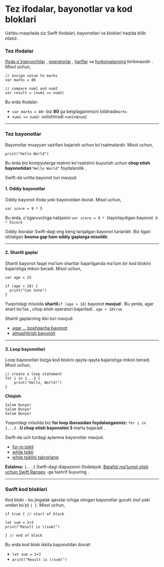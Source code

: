 # Tez ifodalar, bayonotlar va kod bloklari

Ushbu maqolada siz Swift ifodalari, bayonotlari va bloklari haqida bilib olasiz.

### Tez ifodalar <a href="#expressions" id="expressions"></a>

[Ifoda o'zgaruvchilar](https://www.programiz.com/swift-programming/variables-constants-literals) , [operatorlar](https://www.programiz.com/swift-programming/operators) , [harflar](https://www.programiz.com/swift-programming/variables-constants-literals) va [funksiyalarning](https://www.programiz.com/swift-programming/functions) birikmasidir . Misol uchun,

```
// assign value to marks
var marks = 80

// compare num1 and num2
var result = (num1 == num2)
```

Bu erda ifodalar:

* `var marks = 80`- biz **80** ga belgilaganimizni bildiradi`marks`
* `num1 == num2`- solishtiradi `num1`va`num2`

***

### Tez bayonotlar <a href="#statements" id="statements"></a>

Bayonotlar muayyan vazifani bajarish uchun ko'rsatmalardir. Misol uchun,

```
print("Hello World")
```

Bu erda biz kompyuterga matnni ko'rsatishni buyurish uchun **chop etish bayonotidan**`"Hello World"` foydalandik .

Swift-da uchta bayonot turi mavjud:

#### 1. Oddiy bayonotlar

Oddiy bayonot ifoda yoki bayonotdan iborat. Misol uchun,

```
var score = 9 * 5
```

Bu erda, o'zgaruvchiga natijasini `var score = 9 * 5`tayinlaydigan bayonot .`9 * 5score`

Oddiy iboralar Swift-dagi eng keng tarqalgan bayonot turlaridir. Biz ilgari ishlatgan **bosma gap ham oddiy gaplarga misoldir.**

***

#### 2. Shartli gaplar

Shartli bayonot faqat ma'lum shartlar bajarilganda ma'lum bir kod blokini bajarishga imkon beradi. Misol uchun,

```
var age = 25

if (age > 18) {
  print("Can Vote")
}
```

Yuqoridagi misolda **shartli**`if (age > 18)` bayonot **mavjud** . Bu yerda, agar shart bo'lsa , chop etish operatori bajariladi . `age > 18true`

Shartli gaplarning ikki turi mavjud:

* [agar ... boshqacha bayonot](https://www.programiz.com/swift-programming/if-else-statement)
* [almashtirish bayonoti](https://www.programiz.com/swift-programming/switch-statement)

***

#### 3. Loop bayonotlari

Loop bayonotlari bizga kod blokini qayta-qayta bajarishga imkon beradi. Misol uchun,

```
// create a loop statement
for i in 1...3 {
    print("Hello, World!")
}
```

**Chiqish**

```
Salom Dunyo!
Salom Dunyo!
Salom Dunyo!
```

Yuqoridagi misolda biz **for loop iborasidan foydalanganmiz:** `for i in 1...3` . **U chop etish bayonotini 3** marta bajaradi .

Swift-da uch turdagi aylanma bayonotlar mavjud.

* [for-in tsikli](https://www.programiz.com/swift-programming/for-in-loop)
* [while tsikli](https://www.programiz.com/swift-programming/repeat-while-loop)
* [while tsiklini takrorlang](https://www.programiz.com/swift-programming/repeat-while-loop#repeat-while)

**Eslatma:** `1...3` Swift-dagi diapazonni ifodalaydi. [Batafsil ma’lumot olish uchun Swift Ranges](https://www.programiz.com/swift-programming/ranges) -ga tashrif buyuring .

***

### Swift kod bloklari <a href="#blocks" id="blocks"></a>

Kod bloki - bu jingalak qavslar ichiga olingan bayonotlar guruhi (nol yoki undan ko'p) `{ }`. Misol uchun,

```
if true { // start of block
	
let sum = 2+3
print("Result is \(sum)")

} // end of block
```

Bu erda kod bloki ikkita bayonotdan iborat:

* `let sum = 2+3`
* `print("Result is \(sum)")`
